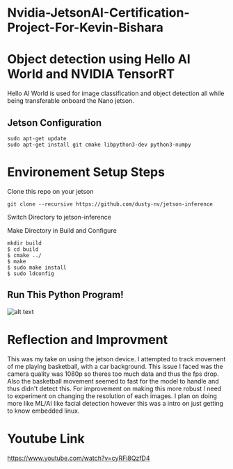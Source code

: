 # Nvidia-JetsonAI-Certification-Project-For-Kevin-Bishara

# Object detection using Hello AI World and NVIDIA TensorRT 
Hello AI World is used for image classification and object detection all while being transferable onboard the Nano jetson. 

## Jetson Configuration

````
sudo apt-get update
sudo apt-get install git cmake libpython3-dev python3-numpy
````

# Environement Setup Steps 

Clone this repo on your jetson
````
git clone --recursive https://github.com/dusty-nv/jetson-inference
```` 
Switch Directory to jetson-inference 

Make Directory in Build and Configure
```` 
mkdir build
$ cd build
$ cmake ../
$ make
$ sudo make install
$ sudo ldconfig
```` 

## Run This Python Program!
![alt text](https://user-images.githubusercontent.com/89232571/131806302-c3fa1595-033a-4551-a703-12f6526f91b1.png)


# Reflection and Improvment
This was my take on using the jetson device. I attempted to track movement of me playing basketball, with a car background. This issue I faced was the camera quality was 1080p so theres too much data and thus the fps drop. Also the basketball movement seemed to fast for the model to handle and thus didn't detect this. For improvement on making this more robust I need to experiment on changing the resolution of each images. I plan on doing more like ML/AI like facial detection however this was a intro on just getting to know embedded linux.
# Youtube Link 
https://www.youtube.com/watch?v=cyRFi8QzfD4

